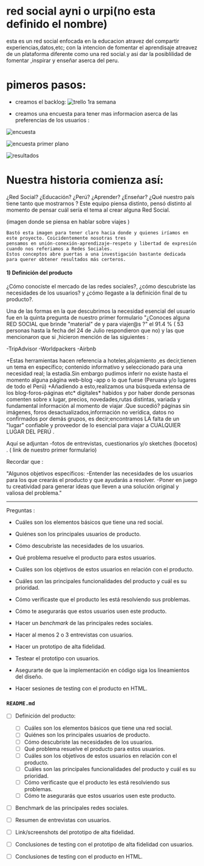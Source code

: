 # red social ayni o urpi(no esta definido el nombre)

esta es un red social enfocada en la educacion atravez del compartir experiencias,datos,etc; con la intencion de fomentar el aprendisaje atreavez de un plataforma diferente como una red social.y asi dar la posiblilidad de fomentar ,inspirar y enseñar aserca del peru.


# pimeros pasos:
- creamos el backlog:
![trello 1ra semana](https://scontent-scl1-1.xx.fbcdn.net/v/t1.15752-9/37687023_1724405557612922_9008906912263045120_n.png?_nc_cat=0&oh=626b12b3d6cf1822974cbac551d655ff&oe=5BE02C3C)

- creamos una encuesta para tener mas informacion aserca de las preferencias de los usuarios :


![encuesta](https://scontent-scl1-1.xx.fbcdn.net/v/t1.15752-9/37790019_1725330907520387_4919293470247485440_n.png?_nc_cat=0&oh=428ac94ac0cb4d69195b871e6b377835&oe=5BDA4C18)


![encuesta primer plano](https://scontent-scl1-1.xx.fbcdn.net/v/t1.15752-9/37710085_1725340624186082_2109743959348609024_n.png?_nc_cat=0&oh=cc3f69357f31ec20dce9559936be6a65&oe=5BD7CF6C)


![resultados](https://scontent-scl1-1.xx.fbcdn.net/v/t1.15752-9/37768704_1725428667510611_6570271494306267136_n.png?_nc_cat=0&oh=709156aab3f31897db9bda8d6692499d&oe=5BD5A9AB)

# Nuestra historia comienza así: 

¿Red Social? ¿Educación? ¿Perú? ¿Aprender? ¿Enseñar? ¿Qué nuestro país tiene tanto que mostrarnos ?
 Este equipo piensa distinto, pensó distinto al momento de pensar cuál sería el tema  al crear alguna Red Social.
  
  
  (imagen donde se piensa en hablar sobre viajes ) 

    Bastó esta imagen para tener claro hacia donde y quienes iríamos en este proyecto. Coicidentemente nosotras tres 
    pensamos en unión-conexión-aprendizaje-respeto y libertad de expresión cuando nos referiamos a Redes Sociales.
    Estos conceptos abre puertas a una investigación bastante dedicada para querer obtener resultados más certeros.


#### 1) Definición del producto

¿Cómo conociste el mercado de las redes sociales?, ¿cómo descubriste las necesidades de los usuarios? y ¿cómo llegaste a la definición final de tu producto?.


Una de las formas en la que descubrimos la necesidad esencial del usuario fue en la quinta pregunta de nuestro primer formulario
"¿Conoces alguna RED SOCIAL que brinde "material" de y para viajer@s ?" el 91.4 % ( 53 personas hasta la fecha del 24 de Julio respondieron que  no) y las que mencionaron que si ,hicieron mención de las siguientes :

-TripAdvisor
-Worldpackers
-Airbnb 

+Estas herramientas hacen referencia a hoteles,alojamiento ,es decir,tienen  un tema en específico; contenido informativo y seleccionado para una necesidad real; la estadía.Sin embargo pudimos inferir no existe hasta el momento alguna página web-blog -app o lo que fuese (Peruana y/o lugares de todo el Perú)
+Añadiendo a esto,realizamos una búsqueda extensa de los blog-foros-páginas etc* digitales* habidos y por haber donde personas comenten sobre x lugar, precios, novedades,rutas distintas, variada y fundamental información al momento de viajar .Que sucedió? páginas sin imágenes, foros desactualizados,información no verídica, datos no confirmados por demás grupos, es decir;encontramos LA falta de un "lugar" confiable y proveedor de lo esencial para viajar a CUALQUIER LUGAR DEL PERÚ .


Aquí se adjuntan
-fotos de entrevistas, cuestionarios y/o sketches
(bocetos) . ( link de nuestro primer formulario) 


Recordar que : 
 
 "Algunos objetivos específicos:
-Entender las necesidades de los usuarios para los que crearás el producto y que ayudarás a resolver.
-Poner en juego tu creatividad para generar ideas que lleven a una solución original y valiosa del problema."








--------------------------------------------------------------------------------------------------
Preguntas :
* Cuáles son los elementos básicos que tiene una red social.
* Quiénes son los principales usuarios de producto.
* Cómo descubriste las necesidades de los usuarios.
* Qué problema resuelve el producto para estos usuarios.
* Cuáles son los objetivos de estos usuarios en relación con el producto.
* Cuáles son las principales funcionalidades del producto y cuál es su prioridad.
* Cómo verificaste que el producto les está resolviendo sus problemas.
* Cómo te asegurarás que estos usuarios usen este producto.





 

* Hacer un _benchmark_ de las principales redes sociales.
* Hacer al menos 2 o 3 entrevistas con usuarios.
* Hacer un prototipo de alta fidelidad.
* Testear el prototipo con usuarios.
* Asegurarte de que la implementación en código siga los lineamientos del
  diseño.
* Hacer sesiones de testing con el producto en HTML.

### `README.md`

* [ ] Definición del producto:
  * [ ] Cuáles son los elementos básicos que tiene una red social.
  * [ ] Quiénes son los principales usuarios de producto.
  * [ ] Cómo descubriste las necesidades de los usuarios.
  * [ ] Qué problema resuelve el producto para estos usuarios.
  * [ ] Cuáles son los objetivos de estos usuarios en relación con el producto.
  * [ ] Cuáles son las principales funcionalidades del producto y cuál es su prioridad.
  * [ ] Cómo verificaste que el producto les está resolviendo sus problemas.
  * [ ] Cómo te asegurarás que estos usuarios usen este producto.
* [ ] Benchmark de las principales redes sociales.
* [ ] Resumen de entrevistas con usuarios.
* [ ] Link/screenshots del prototipo de alta fidelidad.
* [ ] Conclusiones de testing con el prototipo de alta fidelidad con usuarios.
* [ ] Conclusiones de testing con el producto en HTML.


